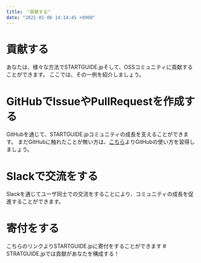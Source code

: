 ```yaml
---
title:　"貢献する"
date: "2021-01-06 14:14:45 +0900"
---
```

# 貢献する
あなたは、様々な方法でSTARTGUIDE.jpそして、OSSコミュニティに貢献することができます。
ここでは、その一例を紹介しましょう。
# GitHubでIssueやPullRequestを作成する
GitHubを通じて、STARTGUIDE.jpコミュニティの成長を支えることができます。
まだGitHubに触れたことが無い方は、[こちら](https://startguide.jp/12/29/49)よりGitHubの使い方を習得しましょう。
# Slackで交流をする
Slackを通じてユーザ同士での交流をすることにより、コミュニティの成長を促進することができます。
# 寄付をする
<div class="title">
  <script type="text/javascript" src="https://cdnjs.buymeacoffee.com/1.0.0/button.prod.min.js" data-name="bmc-button" data-slug="ituyama" data-color="#5F7FFF" data-emoji=""  data-font="Cookie" data-text="寄付をする" data-outline-color="#000000" data-font-color="#ffffff" data-coffee-color="#FFDD00" ></script>

</div>
こちらのリンクよりSTARTGUIDE.jpに寄付をすることができます
# STRATGUIDE.jpでは貢献があなたを構成する！
